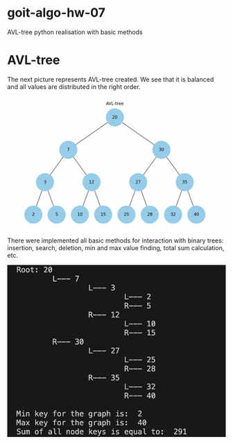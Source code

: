 # goit-algo-hw-07

AVL-tree python realisation with basic methods

# AVL-tree

The next picture represents AVL-tree created. We see that it is balanced and all values are distributed in the right order.

![Alt text](images/avl-tree.png)

There were implemented all basic methods for interaction with binary trees: insertion, search, deletion, min and max value finding, total sum calculation, etc.

![Alt text](images/avl-tree-analisys.png)
